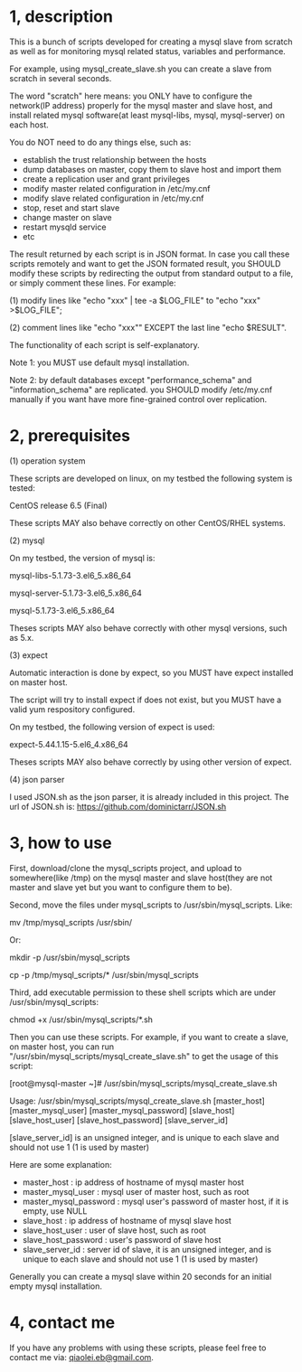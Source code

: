 1, description
=============
This is a bunch of scripts developed for creating a mysql slave from scratch as well as for monitoring mysql related status, variables and performance.

For example, using mysql_create_slave.sh you can create a slave from scratch in several seconds.

The word "scratch" here means: you ONLY have to configure the network(IP address) properly for the mysql master and slave host, and install related mysql software(at least mysql-libs, mysql, mysql-server) on each host.

You do NOT need to do any things else, such as:
* establish the trust relationship between the hosts
* dump databases on master, copy them to slave host and import them
* create a replication user and grant privileges
* modify master related configuration in /etc/my.cnf
* modify slave related configuration in /etc/my.cnf
* stop, reset and start slave
* change master on slave
* restart mysqld service
* etc

The result returned by each script is in JSON format. In case you call these scripts remotely and want to get the JSON formated result, you SHOULD modify these scripts by redirecting the output from standard output to a file, or simply comment these lines. For example:

(1) modify lines like "echo "xxx" | tee -a $LOG_FILE" to "echo "xxx" >$LOG_FILE";

(2) comment lines like "echo "xxx"" EXCEPT the last line "echo $RESULT".

The functionality of each script is self-explanatory.

Note 1: you MUST use default mysql installation.

Note 2: by default databases except "performance_schema" and "information_schema" are replicated. you SHOULD modify /etc/my.cnf manually if you want have more fine-grained control over replication.


2, prerequisites
=============
(1) operation system

These scripts are developed on linux, on my testbed the following system is tested:

CentOS release 6.5 (Final)

These scripts MAY also behave correctly on other CentOS/RHEL systems.

(2) mysql

On my testbed, the version of mysql is:

mysql-libs-5.1.73-3.el6_5.x86_64

mysql-server-5.1.73-3.el6_5.x86_64

mysql-5.1.73-3.el6_5.x86_64

Theses scripts MAY also behave correctly with other mysql versions, such as 5.x.

(3) expect

Automatic interaction is done by expect, so you MUST have expect installed on master host.

The script will try to install expect if does not exist, but you MUST have a valid yum respository configured.

On my testbed, the following version of expect is used:

expect-5.44.1.15-5.el6_4.x86_64

Theses scripts MAY also behave correctly by using other version of expect.

(4) json parser

I used JSON.sh as the json parser, it is already included in this project. The url of JSON.sh is:
https://github.com/dominictarr/JSON.sh



3, how to use
=============

First, download/clone the mysql_scripts project, and upload to somewhere(like /tmp) on the mysql master and slave host(they are not master and slave yet but you want to configure them to be).

Second, move the files under mysql_scripts to /usr/sbin/mysql_scripts. Like:

mv /tmp/mysql_scripts /usr/sbin/

Or:

mkdir -p /usr/sbin/mysql_scripts

cp -p /tmp/mysql_scripts/* /usr/sbin/mysql_scripts

Third, add executable permission to these shell scripts which are under /usr/sbin/mysql_scripts:

chmod +x /usr/sbin/mysql_scripts/*.sh

Then you can use these scripts. For example, if you want to create a slave, on master host, you can run "/usr/sbin/mysql_scripts/mysql_create_slave.sh" to get the usage of this script:

[root@mysql-master ~]# /usr/sbin/mysql_scripts/mysql_create_slave.sh

Usage: /usr/sbin/mysql_scripts/mysql_create_slave.sh [master_host] [master_mysql_user] [master_mysql_password] [slave_host] [slave_host_user] [slave_host_password] [slave_server_id]

[slave_server_id] is an unsigned integer, and is unique to each slave and should not use 1 (1 is used by master)

Here are some explanation:

* master_host           : ip address of hostname of mysql master host
* master_mysql_user     : mysql user of master host, such as root
* master_mysql_password : mysql user's password of master host, if it is empty, use NULL
* slave_host            : ip address of hostname of mysql slave host
* slave_host_user       : user of slave host, such as root
* slave_host_password   : user's password of slave host
* slave_server_id       : server id of slave, it is an unsigned integer, and is unique to each slave and should not use 1 (1 is used by master)

Generally you can create a mysql slave within 20 seconds for an initial empty mysql installation.


4, contact me
=============

If you have any problems with using these scripts, please feel free to contact me via: qiaolei.eb@gmail.com.

